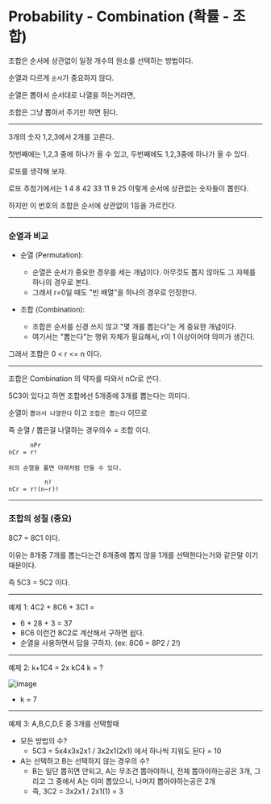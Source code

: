 # Probability - Combination (확률 - 조합)

조합은 순서에 상관없이 일정 개수의 원소를 선택하는 방법이다.

순열과 다르게 `순서`가 중요하지 않다.

순열은 뽑아서 순서대로 나열을 하는거라면,

조합은 그냥 뽑아서 주기만 하면 된다.

---

3개의 숫자 1,2,3에서 2개를 고른다.

첫번째에는 1,2,3 중에 하나가 올 수 있고, 두번째에도 1,2,3중에 하나가 올 수 있다.

로또를 생각해 보자.

로또 추첨기에서는 1 4 8 42 33 11 9 25 이렇게 순서에 상관없는 숫자들이 뽑힌다.

하지만 이 번호의 조합은 순서에 상관없이 1등을 가르킨다.

---

### 순열과 비교

- 순열 (Permutation):

  - 순열은 순서가 중요한 경우를 세는 개념이다. 아무것도 뽑지 않아도 그 자체를 하나의 경우로 본다.
  - 그래서 r=0일 때도 "빈 배열"을 하나의 경우로 인정한다.

- 조합 (Combination):
  - 조합은 순서를 신경 쓰지 않고 "몇 개를 뽑는다"는 게 중요한 개념이다.
  - 여기서는 "뽑는다"는 행위 자체가 필요해서, r이 1 이상이어야 의미가 생긴다.

그래서 조합은 0 < r <= n 이다.

---

조합은 Combination 의 약자를 따와서 nCr로 쓴다.

5C3이 있다고 하면 조합에선 5개중에 3개를 뽑는다는 의미다.

순열이 `뽑아서 나열한다` 이고 `조합은 뽑는다` 이므로

즉 순열 / 뽑은걸 나열하는 경우의수 = 조합 이다.

```
      nPr
nCr = r!

위의 순열을 풀면 아래처럼 만들 수 있다.

          n!
nCr = r!(n−r)!
```

---

### 조합의 성질 (중요)

8C7 = 8C1 이다.

이유는 8개중 7개를 뽑는다는건 8개중에 뽑지 않을 1개를 선택한다는거와 같은말 이기 때문이다.

즉 5C3 = 5C2 이다.

---

예제 1: 4C2 + 8C6 + 3C1 =

- 6 + 28 + 3 = 37
- 8C6 이런건 8C2로 계산해서 구하면 쉽다.
- 순열을 사용하면서 답을 구하자. (ex: 8C6 = 8P2 / 2!)

---

예제 2: k+1C4 = 2x kC4 k = ?

![image](https://github.com/user-attachments/assets/2bd3113b-0ed7-44e6-86ad-42a6cda9fb2a)

- k = 7

---

예제 3: A,B,C,D,E 중 3개를 선택할때

- 모든 방법의 수?
  - 5C3 = 5x4x3x2x1 / 3x2x1(2x1) 에서 하나씩 지워도 된다 = 10
- A는 선택하고 B는 선택하지 않는 경우의 수?
  - B는 일단 뽑히면 안되고, A는 무조건 뽑아야하니, 전체 뽑아야하는공은 3개, 그리고 그 중에서 A는 이미 뽑았으니, 나머지 뽑아야하는공은 2개
  - 즉, 3C2 = 3x2x1 / 2x1(1) = 3

